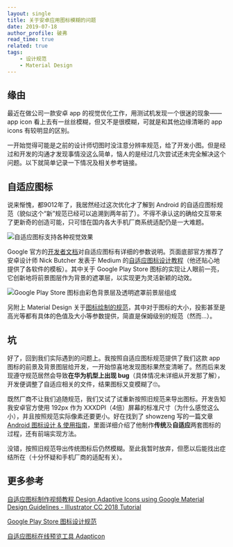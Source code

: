 ```yaml
---
layout:	single
title: 关于安卓应用图标模糊的问题
date: 2019-07-18
author_profile: 破弗
read_time: true
related: true
tags:
    - 设计规范
    - Material Design
---
```


## 缘由

最近在做公司一款安卓 app 的视觉优化工作，用测试机发现一个很迷的现象—— app icon 看上去有一丝丝模糊，但又不是很模糊，可就是和其他边缘清晰的 app icons 有较明显的区别。

一开始觉得可能是之前的设计师切图时没注意分辨率规范，给了开发小图。但是经过和开发的沟通才发现事情没这么简单，恼人的是经过几次尝试还未完全解决这个问题。以下就简单记录一下情况及相关参考链接。

<!--excerpt-->

## 自适应图标

说来惭愧，都9012年了，我居然经过这次优化才了解到 Android 的自适应图标规范（貌似这个“新”规范已经可以追溯到两年前了）。不得不承认这的确给交互带来了更新奇的创造可能，只可惜在国内各大手机厂商系统适配仍是一大难题。

![自适应图标支持各种视觉效果](https://developer.android.com/guide/practices/ui_guidelines/images/Single_Icon_Parallax_Demo_01_2x_ext.gif)

Google 官方的[开发者文档](https://developer.android.com/guide/practices/ui_guidelines/icon_design_adaptive)对自适应图标有详细的参数说明。页面底部官方推荐了安卓设计师 Nick Butcher 发表于 Medium 的[自适应图标设计教程](https://medium.com/google-design/designing-adaptive-icons-515af294c783)（他还贴心地提供了各软件的模板）。其中关于 Google Play Store 图标的实现让人眼前一亮，它创新地将前景图层作为背景的遮罩层，以实现更为灵活新颖的动效。

![Google Play Store 图标由彩色背景层及透明遮罩前景层组成](https://miro.medium.com/max/875/1*jX95ZmF7OVzNgQn4pxp5_g.gif)

另附上 Material Design 关于[图标绘制的规范](https://material.io/design/platform-guidance/android-icons.html)，其中对于图标的大小，投影甚至是高光等都有具体的色值及大小等参数提供，简直是保姆级别的规范（然而...）。

## 坑

好了，回到我们实际遇到的问题上。我按照自适应图标规范提供了我们这款 app 图标的前景及背景图层给开发，一开始惊喜地发现图标果然变清晰了。然而后来发现遵守规范居然会导致**在华为机型上出现 bug**（具体情况未详细从开发那了解），开发便调整了自适应相关的文件，结果图标又变模糊了🙄。

既然厂商不让我们追随规范，我们又试了试重新按照旧规范来导出图标。开发告知我安卓官方使用 192px 作为 XXXDPI（4倍）屏幕的标准尺寸（为什么感觉这么小），并且按照规范实际像素还要更小。好在找到了 showzeng 写的一篇文章 [Android 图标设计 & 使用指南](https://showzeng.itscoder.com/design/2019/03/21/android-icon-design-and-usage-guide.html)，里面详细介绍了他制作**传统**及**自适应**两套图标的过程，还有前端实现方法。

没错，按照旧规范导出传统图标后仍然模糊。至此我暂时放弃，但愿以后能找出症结所在（十分怀疑和手机厂商的适配有关）。

## 更多参考

[自适应图标制作视频教程 Design Adaptive Icons using Google Material Design Guidelines - Illustrator CC 2018 Tutorial](https://www.youtube.com/watch?v=tidxhJNUPSE)

[Google Play Store 图标设计规范](https://developer.android.com/google-play/resources/icon-design-specifications)

[自适应图标在线预览工具 Adapticon](https://adapticon.tooo.io/)